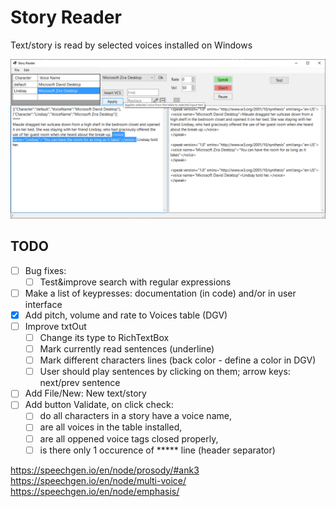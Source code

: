﻿# Story Reader
Text/story is read by selected voices installed on Windows

![Story Reader - Main Window](ScreenShots/FrmMain.png)

## TODO
- [ ] Bug fixes:
	- [ ] Test&improve search with regular expressions
- [ ] Make a list of keypresses: documentation (in code) and/or in user interface
- [x] Add pitch, volume and rate to Voices table (DGV)
- [ ] Improve txtOut
	- [ ] Change its type to RichTextBox
	- [ ] Mark currently read sentences (underline)
	- [ ] Mark different characters lines (back color - define a color in DGV)
	- [ ] User should play sentences by clicking on them; arrow keys: next/prev sentence
- [ ] Add File/New: New text/story
- [ ] Add button Validate, on click check:
	- [ ] do all characters in a story have a voice name, 
	- [ ] are all voices in the table installed,
	- [ ] are all oppened voice tags closed properly,
	- [ ] is there only 1 occurence of ***** line (header separator)

https://speechgen.io/en/node/prosody/#ank3
https://speechgen.io/en/node/multi-voice/
https://speechgen.io/en/node/emphasis/
<emphasis level='strong'></emphasis>